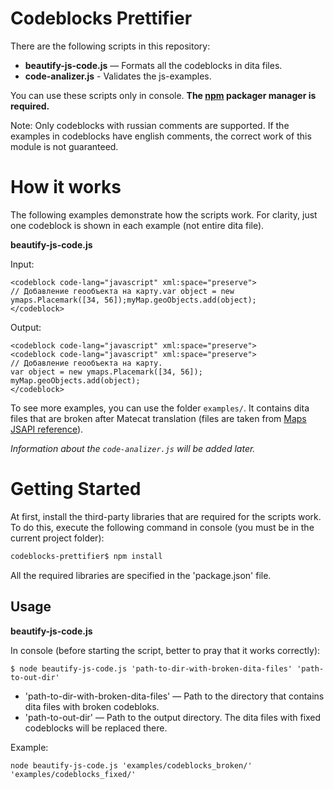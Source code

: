 # Сodeblocks Prettifier

There are the following scripts in this repository:

- **beautify-js-code.js** — Formats all the codeblocks in dita files.
- **code-analizer.js** - Validates the js-examples.

You can use these scripts only in console. **The [npm](https://nodejs.org/en/download/package-manager/) packager manager is required.**

Note: Only codeblocks with russian comments are supported. If the examples in codeblocks have english comments, the correct work of this module is not guaranteed.

# How it works

The following examples demonstrate how the scripts work. For clarity, just one codeblock is shown in each example (not entire dita file).

**beautify-js-code.js**

Input:

```
<codeblock code-lang="javascript" xml:space="preserve">
// Добавление геообъекта на карту.var object = new ymaps.Placemark([34, 56]);myMap.geoObjects.add(object);
</codeblock>
```

Output:

```
<codeblock code-lang="javascript" xml:space="preserve">
<codeblock code-lang="javascript" xml:space="preserve">
// Добавление геообъекта на карту.
var object = new ymaps.Placemark([34, 56]);
myMap.geoObjects.add(object);
</codeblock>
```

To see more examples, you can use the folder `examples/`. It contains dita files that are broken after Matecat translation (files are taken from [Maps JSAPI reference](https://tech.yandex.ru/maps/doc/jsapi/2.1/ref/reference/Balloon-docpage/)).

_Information about the `code-analizer.js` will be added later._

# Getting Started

At first, install the third-party libraries that are required for the scripts work. To do this, execute the following command in console (you must be in the current project folder):

``` bash
codeblocks-prettifier$ npm install
```

All the required libraries are specified in the 'package.json' file.

## Usage

**beautify-js-code.js**

In console (before starting the script, better to pray that it works correctly):

```
$ node beautify-js-code.js 'path-to-dir-with-broken-dita-files' 'path-to-out-dir'
```

- 'path-to-dir-with-broken-dita-files' — Path to the directory that contains dita files with broken codebloks.
- 'path-to-out-dir' — Path to the output directory. The dita files with fixed codeblocks will be replaced there.

Example:

```
node beautify-js-code.js 'examples/codeblocks_broken/' 'examples/codeblocks_fixed/'
```
